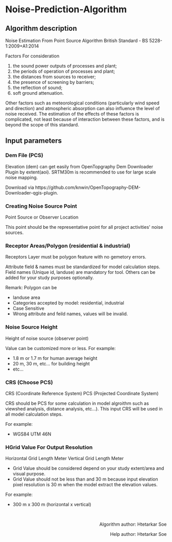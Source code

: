 # Noise-Prediction-Algorithm
<html><body><h2>Algorithm description</h2>
<p>Noise Estimation From Point Source Algorithm
British Standard - BS 5228-1:2009+A1:2014

Factors For consideration
1) the sound power outputs of processes and plant; 
2) the periods of operation of processes and plant; 
3) the distances from sources to receiver; 
4) the presence of screening by barriers; 
5) the reflection of sound; 
6) soft ground attenuation. 

Other factors such as meteorological conditions (particularly wind speed and direction) and atmospheric absorption can also influence the level of noise received. The estimation of the effects of these factors is complicated, not least because of interaction between these factors, and is beyond the scope of this standard.</p>
<h2>Input parameters</h2>
<h3>Dem File (PCS)</h3>
<p>Elevation (dem) can get easily from OpenTopgraphy Dem Downloader Plugin by extent(aoi). SRTM30m is recommended to use for large scale noise mapping.
<p>Download via https://github.com/knwin/OpenTopography-DEM-Downloader-qgis-plugin.
<p></p>
<h3>Creating Noise Source Point</h3>
<p>Point Source or Observer Location

This point should be the representative point for all project activities' noise sources. </p>
<h3>Receptor Areas/Polygon (residential & industrial)</h3>
<p>Receptors Layer must be polygon feature with no gemetory errors.

Attribute field & names must be standardized for model calculation steps. Field names (Unique id, landuse) are mandatory for tool. Others can be added for your study purposes optionally.

Remark:
Polygon can be 
- landuse area
- Categories accepted by model: residential, industrial
- Case Sensitive
- Wrong attribute and feild names, values will be invalid.
</p>
<h3>Noise Source Height</h3>
<p>Height of noise source (observer point)

Value can be customized more or less.
For example:
- 1.8 m or 1.7 m for human average height
- 20 m, 30 m, etc... for building height
- etc...</p>
<h3>CRS (Choose PCS)</h3>
<p>CRS (Coordinate Reference System)
PCS (Projected Coordinate System)

CRS should be PCS for some calculation in model algroithm such as viewshed analysis, distance analysis, etc...). This input CRS will be used in all model calculation steps.

For example:
- WGS84 UTM 46N</p>
<h3>HGrid Value For Output Resolution</h3>
<p>Horizontal Grid Length Meter
Vertical Grid Length Meter

- Grid Value should be considered depend on your study extent/area and visual purpose. 
- Grid Value should not be less than and 30 m because input elevation pixel resolution is 30 m when the model extract the elevation values.

For example:
- 300 m x 300 m (horizontal x vertical)

<br><p align="right">Algorithm author: Htetarkar Soe</p><p align="right">Help author: Htetarkar Soe</p></body></html>
